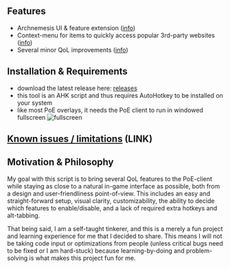 ## Features
- Archnemesis UI & feature extension ([info](https://github.com/Lailloken/Lailloken-UI/wiki/Archnemesis))
- Context-menu for items to quickly access popular 3rd-party websites ([info](https://github.com/Lailloken/Lailloken-UI/wiki/Context-menu-for-items))
- Several minor QoL improvements ([info](https://github.com/Lailloken/Lailloken-UI/wiki/Minor-Features))

## Installation & Requirements
- download the latest release here: [releases](https://github.com/Lailloken/Lailloken-UI/releases)
- this tool is an AHK script and thus requires AutoHotkey to be installed on your system
- like most PoE overlays, it needs the PoE client to run in windowed fullscreen
![fullscreen](https://user-images.githubusercontent.com/61888437/155345187-06e604a8-8a80-403b-be7b-061c100d0de0.png)

## [Known issues / limitations](https://github.com/Lailloken/Lailloken-UI/wiki/Known-Issues) (LINK)

## Motivation & Philosophy
My goal with this script is to bring several QoL features to the PoE-client while staying as close to a natural in-game interface as possible, both from a design and user-friendliness point-of-view. This includes an easy and straight-forward setup, visual clarity, customizability, the ability to decide which features to enable/disable, and a lack of required extra hotkeys and alt-tabbing.

That being said, I am a self-taught tinkerer, and this is a merely a fun project and learning experience for me that I decided to share. This means I will not be taking code input or optimizations from people (unless critical bugs need to be fixed or I am hard-stuck) because learning-by-doing and problem-solving is what makes this project fun for me.
